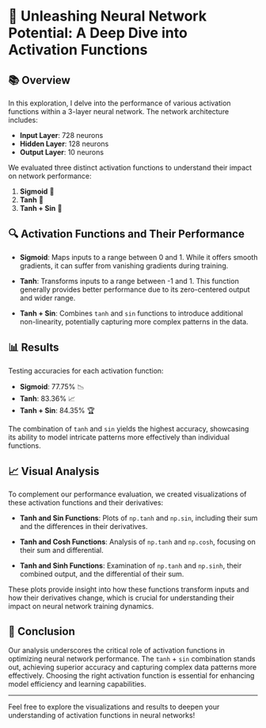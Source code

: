 # 🚀 Unleashing Neural Network Potential: A Deep Dive into Activation Functions

## 📚 Overview

In this exploration, I delve into the performance of various activation functions within a 3-layer neural network. The network architecture includes:

- **Input Layer**: 728 neurons
- **Hidden Layer**: 128 neurons
- **Output Layer**: 10 neurons

We evaluated three distinct activation functions to understand their impact on network performance:

1. **Sigmoid** 🌟
2. **Tanh** 🌟
3. **Tanh + Sin** 🌟

## 🔍 Activation Functions and Their Performance

- **Sigmoid**: Maps inputs to a range between 0 and 1. While it offers smooth gradients, it can suffer from vanishing gradients during training.

- **Tanh**: Transforms inputs to a range between -1 and 1. This function generally provides better performance due to its zero-centered output and wider range.

- **Tanh + Sin**: Combines `tanh` and `sin` functions to introduce additional non-linearity, potentially capturing more complex patterns in the data.

## 📊 Results

Testing accuracies for each activation function:

- **Sigmoid**: 77.75% 📉
- **Tanh**: 83.36% 📈
- **Tanh + Sin**: 84.35% 🏆

The combination of `tanh` and `sin` yields the highest accuracy, showcasing its ability to model intricate patterns more effectively than individual functions.

## 📈 Visual Analysis

To complement our performance evaluation, we created visualizations of these activation functions and their derivatives:

- **Tanh and Sin Functions**: Plots of `np.tanh` and `np.sin`, including their sum and the differences in their derivatives.

- **Tanh and Cosh Functions**: Analysis of `np.tanh` and `np.cosh`, focusing on their sum and differential.

- **Tanh and Sinh Functions**: Examination of `np.tanh` and `np.sinh`, their combined output, and the differential of their sum.

These plots provide insight into how these functions transform inputs and how their derivatives change, which is crucial for understanding their impact on neural network training dynamics.

## 🧠 Conclusion

Our analysis underscores the critical role of activation functions in optimizing neural network performance. The `tanh` + `sin` combination stands out, achieving superior accuracy and capturing complex data patterns more effectively. Choosing the right activation function is essential for enhancing model efficiency and learning capabilities.

---

Feel free to explore the visualizations and results to deepen your understanding of activation functions in neural networks!
